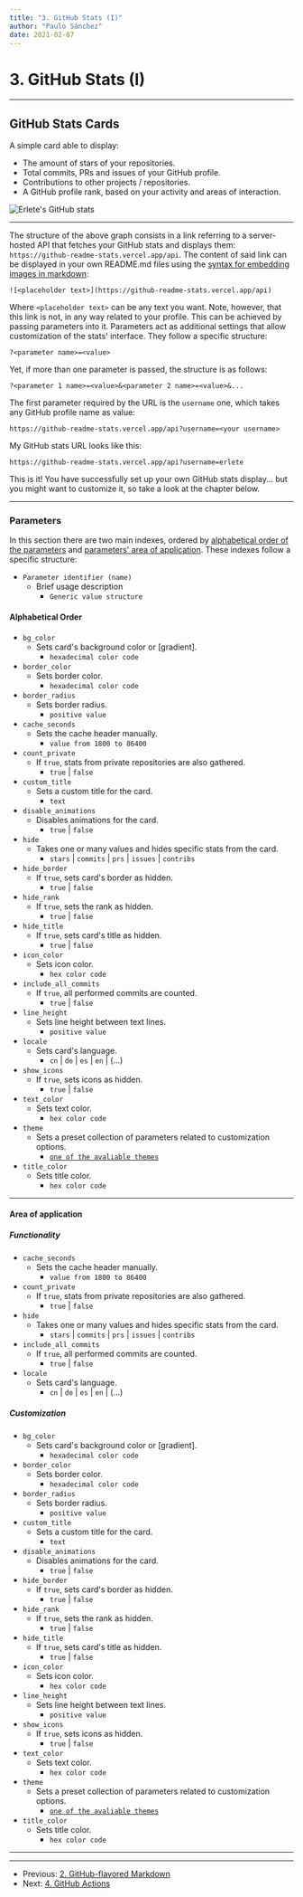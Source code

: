 ```yaml
---
title: "3. GitHub Stats (I)"
author: "Paulo Sánchez"
date: 2021-02-07
---
```


# 3. GitHub Stats (I)

***

## GitHub Stats Cards

A simple card able to display:

* The amount of stars of your repositories.
* Total commits, PRs and issues of your GitHub profile.
* Contributions to other projects / repositories.
* A GitHub profile rank, based on your activity and areas of interaction.

![Erlete's GitHub stats](https://github-readme-stats.vercel.app/api?username=erlete)

***

The structure of the above graph consists in a link referring to a server-hosted API that fetches your GitHub stats and displays them: `https://github-readme-stats.vercel.app/api`. The content of said link can be displayed in your own README.md files using the [syntax for embedding images in markdown](https://erlete.github.io/github-customization-guide/guides/markdown-guide.html#image-links):

`![<placeholder text>](https://github-readme-stats.vercel.app/api)`

Where `<placeholder text>` can be any text you want. Note, however, that this link is not, in any way related to your profile. This can be achieved by passing parameters into it. Parameters act as additional settings that allow customization of the stats' interface. They follow a specific structure:

`?<parameter name>=<value>`

Yet, if more than one parameter is passed, the structure is as follows:

`?<parameter 1 name>=<value>&<parameter 2 name>=<value>&...`

The first parameter required by the URL is the `username` one, which takes any GitHub profile name as value:

`https://github-readme-stats.vercel.app/api?username=<your username>`

My GitHub stats URL looks like this:

`https://github-readme-stats.vercel.app/api?username=erlete`

This is it! You have successfully set up your own GitHub stats display... but you might want to customize it, so take a look at the chapter below.

***

### Parameters

In this section there are two main indexes, ordered by [alphabetical order of the parameters](https://erlete.github.io/github-customization-guide/guides/stats-guide-1.html#alphabetical-order) and [parameters' area of application](https://erlete.github.io/github-customization-guide/guides/stats-guide-1.html#area-of-application). These indexes follow a specific structure:

* `Parameter identifier (name)`
	* Brief usage description
		* `Generic value structure`

#### Alphabetical Order

* `bg_color`
	* Sets card's background color or [gradient].
		* `hexadecimal color code`
* `border_color`
	* Sets border color.
		* `hexadecimal color code`
* `border_radius`
	* Sets border radius.
		* `positive value`
* `cache_seconds`
	* Sets the cache header manually.
		* `value from 1800 to 86400`
* `count_private`
	* If `true`, stats from private repositories are also gathered.
		* `true` | `false`
* `custom_title`
	* Sets a custom title for the card.
		* `text`
* `disable_animations`
	* Disables animations for the card.
		* `true` | `false`
* `hide`
	* Takes one or many values and hides specific stats from the card.
		* `stars` | `commits` | `prs` | `issues` | `contribs`
* `hide_border`
	* If `true`, sets card's border as hidden.
		* `true` | `false`
* `hide_rank`
	* If `true`, sets the rank as hidden.
		* `true` | `false`
* `hide_title`
	* If `true`, sets card's title as hidden.
		* `true` | `false`
* `icon_color`
	* Sets icon color.
		* `hex color code`
* `include_all_commits`
	* If `true`, all performed commits are counted.
		* `true` | `false`
* `line_height`
	* Sets line height between text lines.
		* `positive value`
* `locale`
	* Sets card's language.
		* `cn` | `de` | `es` | `en` | (...)
* `show_icons`
	* If `true`, sets icons as hidden.
		* `true` | `false`
* `text_color`
	* Sets text color.
		* `hex color code`
* `theme`
	* Sets a preset collection of parameters related to customization options.
		* [`one of the avaliable themes`](https://github.com/anuraghazra/github-readme-stats/blob/master/themes/README.md#stats)
* `title_color`
	* Sets title color.
		* `hex color code`

***

#### Area of application

##### Functionality

* `cache_seconds`
	* Sets the cache header manually.
		* `value from 1800 to 86400`
* `count_private`
	* If `true`, stats from private repositories are also gathered.
		* `true` | `false`
* `hide`
	* Takes one or many values and hides specific stats from the card.
		* `stars` | `commits` | `prs` | `issues` | `contribs`
* `include_all_commits`
	* If `true`, all performed commits are counted.
		* `true` | `false`
* `locale`
	* Sets card's language.
		* `cn` | `de` | `es` | `en` | (...)

##### Customization

* `bg_color`
	* Sets card's background color or [gradient].
		* `hexadecimal color code`
* `border_color`
	* Sets border color.
		* `hexadecimal color code`
* `border_radius`
	* Sets border radius.
		* `positive value`
* `custom_title`
	* Sets a custom title for the card.
		* `text`
* `disable_animations`
	* Disables animations for the card.
		* `true` | `false`
* `hide_border`
	* If `true`, sets card's border as hidden.
		* `true` | `false`
* `hide_rank`
	* If `true`, sets the rank as hidden.
		* `true` | `false`
* `hide_title`
	* If `true`, sets card's title as hidden.
		* `true` | `false`
* `icon_color`
	* Sets icon color.
		* `hex color code`
* `line_height`
	* Sets line height between text lines.
		* `positive value`
* `show_icons`
	* If `true`, sets icons as hidden.
		* `true` | `false`
* `text_color`
	* Sets text color.
		* `hex color code`
* `theme`
	* Sets a preset collection of parameters related to customization options.
		* [`one of the avaliable themes`](https://github.com/anuraghazra/github-readme-stats/blob/master/themes/README.md#stats)
* `title_color`
	* Sets title color.
		* `hex color code`

***
***

* Previous: [2. GitHub-flavored Markdown](https://erlete.github.io/github-customization-guide/guides/markdown-guide.html)
* Next: [4. GitHub Actions](https://erlete.github.io/github-customization-guide/guides/actions-guide.html)
